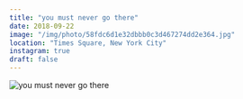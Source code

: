 ```yaml
---
title: "you must never go there"
date: 2018-09-22
image: "/img/photo/58fdc6d1e32dbbb0c3d467274dd2e364.jpg"
location: "Times Square, New York City"
instagram: true
draft: false
---
```


![you must never go there](/img/photo/58fdc6d1e32dbbb0c3d467274dd2e364.jpg)
